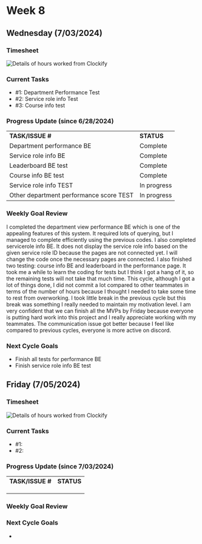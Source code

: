 


# Week 8

## Wednesday (7/03/2024)

### Timesheet
![Details of hours worked from Clockify](https://github.com/UBCO-COSC499-Summer-2024/team-6-capstone-team_6ix/blob/Subaru-weekly-logs-for-Week-8-Cycle1/docs/weekly%20logs/Subaru%20Sakashita/ClockifyImages/COSC499_Clockify_W8C1_1.png)

### Current Tasks
  * #1: Department Performance Test
  * #2: Service role info Test
  * #3: Course info test

### Progress Update (since 6/28/2024)
<table>
    <tr>
        <td><strong>TASK/ISSUE #</strong>
        </td>
        <td><strong>STATUS</strong>
        </td>
    </tr>
    <tr>
        <!-- Task/Issue # -->
        <td>Department performance BE
        </td>
        <!-- Status -->
        <td>Complete
        </td>
    </tr>
    <tr>
        <!-- Task/Issue # -->
        <td>Service role info BE
        </td>
        <!-- Status -->
        <td>Complete
        </td>
    </tr>
    <tr>
        <!-- Task/Issue # -->
        <td>Leaderboard BE test
        </td>
        <!-- Status -->
        <td>Complete
        </td>
    </tr>
    <tr>
        <!-- Task/Issue # -->
        <td>Course info BE test
        </td>
        <!-- Status -->
        <td>Complete
        </td>
    </tr>
    <tr>
        <!-- Task/Issue # -->
        <td>Service role info TEST
        </td>
        <!-- Status -->
        <td>In progress
        </td>
    </tr>
    <tr>
        <!-- Task/Issue # -->
        <td>Other department performance score TEST
        </td>
        <!-- Status -->
        <td>In progress
        </td>
    </tr>

</table>

### Weekly Goal Review
I completed the department view performance BE which is one of the appealing features of this system. It required lots of querying, but I managed to complete efficiently using the previous codes.
I also completed servicerole info BE. It does not display the service role info based on the given service role ID because the pages are not connected yet. 
I will change the code once the necessary pages are connected.
I also finished two testing: course info BE and leaderboard in the performance page. It took me a while to learn the coding for tests but I think I got a hang of it, so the remaining tests will not take that much time.
This cycle, although I got a lot of things done, I did not commit a lot compared to other teammates in terms of the number of hours because I thought I needed to take some time to rest from overworking.
I took little break in the previous cycle but this break was something I really needed to maintain my motivation level.
I am very confident that we can finish all the MVPs by Friday because everyone is putting hard work into this project and I really appreciate working with my teammates.
The communication issue got better because I feel like compared to previous cycles, everyone is more active on discord.
### Next Cycle Goals
  * Finish all tests for performance BE
  * Finish service role info BE test

<!--------------------------------------------------------------------------------------------------------------------------------------------------------------------------------------------->
## Friday (7/05/2024)

### Timesheet
![Details of hours worked from Clockify]()

### Current Tasks
  * #1: 
  * #2: 
### Progress Update (since 7/03/2024)
<table>
    <tr>
        <td><strong>TASK/ISSUE #</strong>
        </td>
        <td><strong>STATUS</strong>
        </td>
    </tr>
    <tr>
        <!-- Task/Issue # -->
        <td>
        </td>
        <!-- Status -->
        <td> 
        </td>
    </tr>
    <tr>
       <td>
        </td>
        <!-- Status -->
        <td> 
        </td>
    </tr>
    <tr>
       <td>
        </td>
        <!-- Status -->
        <td>
        </td>
    </tr>

</table>

### Weekly Goal Review

### Next Cycle Goals
  * 
